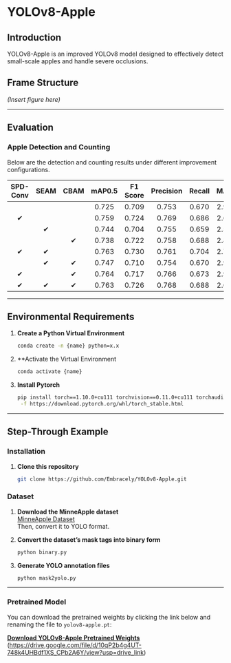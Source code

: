 # YOLOv8-Apple

## Introduction
YOLOv8-Apple is an improved YOLOv8 model designed to effectively detect small-scale apples and handle severe occlusions.

## Frame Structure
*(Insert figure here)*

---

## Evaluation

### Apple Detection and Counting

Below are the detection and counting results under different improvement configurations.

| SPD-Conv | SEAM | CBAM | mAP0.5 | F1 Score | Precision | Recall | MAE  | RMSE  |
|:--------:|:----:|:----:|:------:|:--------:|:---------:|:------:|:----:|:-----:|
|          |      |      | 0.725  | 0.709    | 0.753     | 0.670  | 2.97 | 13.28 |
| ✔        |      |      | 0.759  | 0.724    | 0.769     | 0.686  | 2.65 | 11.08 |
|          | ✔    |      | 0.744  | 0.704    | 0.755     | 0.659  | 2.54 | 9.49  |
|          |      | ✔    | 0.738  | 0.722    | 0.758     | 0.688  | 2.89 | 12.24 |
| ✔        | ✔    |      | 0.763  | 0.730    | 0.761     | 0.704  | 2.77 | 9.29  |
|          | ✔    | ✔    | 0.747  | 0.710    | 0.754     | 0.670  | 2.98 | 12.80 |
| ✔        |      | ✔    | 0.764  | 0.717    | 0.766     | 0.673  | 2.95 | 9.29  |
| ✔        | ✔    | ✔    | 0.763  | 0.726    | 0.768     | 0.688  | 2.62 | 9.45  |

---

## Environmental Requirements

1. **Create a Python Virtual Environment**  
   ```bash
   conda create -n {name} python=x.x

2. **Activate the Virtual Environment
   ```bash
   conda activate {name}

3. **Install Pytorch**  
   ```bash
   pip install torch==1.10.0+cu111 torchvision==0.11.0+cu111 torchaudio==0.10.0 \
    -f https://download.pytorch.org/whl/torch_stable.html
---

## Step-Through Example

### Installation

1. **Clone this repository**  
   ```bash
   git clone https://github.com/Embracely/YOLOv8-Apple.git

### Dataset

1. **Download the MinneApple dataset**  
   [MinneApple Dataset](https://conservancy.umn.edu/items/e1bb4015-e92a-4295-822c-d21d277ecfbd)  
   Then, convert it to YOLO format.

2. **Convert the dataset’s mask tags into binary form**  
   ```bash
   python binary.py

3. **Generate YOLO annotation files**
   ```bash
   python mask2yolo.py
---

### Pretrained Model

You can download the pretrained weights by clicking the link below and renaming the file to `yolov8-apple.pt`:

[**Download YOLOv8-Apple Pretrained Weights**](#) (https://drive.google.com/file/d/10qP2b4g4UT-748k4UHBdf1XS_CPb2A6Y/view?usp=drive_link)



